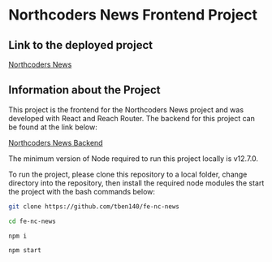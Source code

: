 # Northcoders News Frontend Project

## Link to the deployed project

[Northcoders News](https://bt-fe-nc-news.netlify.com)

## Information about the Project

This project is the frontend for the Northcoders News project and was developed with React and Reach Router. The backend for this project can be found at the link below:

[Northcoders News Backend](https://github.com/tben140/be-nc-news)

The minimum version of Node required to run this project locally is v12.7.0.

To run the project, please clone this repository to a local folder, change directory into the repository, then install the required node modules the start the project with the bash commands below:

```bash
git clone https://github.com/tben140/fe-nc-news

cd fe-nc-news

npm i

npm start
```
